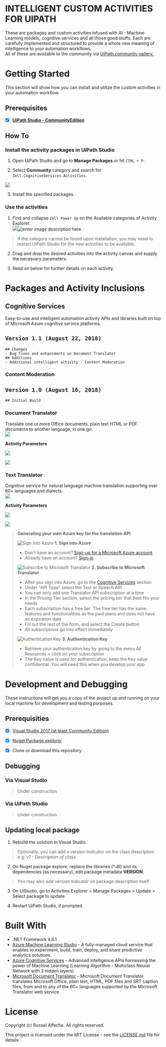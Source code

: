# INTELLIGENT CUSTOM ACTIVITIES FOR UIPATH  

These are packages and custom activities infused with AI - Machine Learning models, cognitive services and all those good stuffs. Each are carefully implemented and structured to provide a whole new meaning of intelligence to your automation workflows.   
All of these are available to the community via [UiPath community gallery.](https://gallery.uipath.com/)  
  

# Getting Started  

This section will show how you can install and utilize the custom activities in your automation workflow.  
  

## Prerequisites  
  

 - [x] **[UiPath Studio - CommunityEdition](https://www.uipath.com/community)**  
  

## How To  
  

### Install the activity packages in UiPath Studio  
  

1. Open UiPath Studio and go to **Manage Packages** or hit `CTRL + P`.  
  
2. Select **Community** category and search for `Zell.CognitiveServices.Activities`.
  
  ![](https://lh3.googleusercontent.com/B_50yv3r2itMB4D1EjngnnMtzjGapG_SE6_LJ-9VOWCHQXAVW2OXRWYEEA5QoM6nPQUAH2KPkkLO)  
  
3. Install the specified packages.  
  

### Use the activities  

1. Find and collapse `Zell Power Up` on the Available categories of Activity Explorer.  
![](https://lh3.googleusercontent.com/ABabFFqYqKLzWTmDZHq2CojO-2ke51HjSkWqwHAGkZ9eklNTd7M-giqqMXRzJdyGfIgUwCy2c7Dw)![enter image description here](https://lh3.googleusercontent.com/ABabFFqYqKLzWTmDZHq2CojO-2ke51HjSkWqwHAGkZ9eklNTd7M-giqqMXRzJdyGfIgUwCy2c7Dw)  
  

> If the category cannot be found upon installation, you may need to  
> restart UiPath Studio for the new activities to be available.  
  

2. Drag and drop the desired activities into the activity canvas and supply the necessary parameters.   
  
3. Read on below for further details on each activity.  
  

# Packages and Activity Inclusions  
## Cognitive Services  

Easy-to-use and intelligent automation activity APIs and libraries built on top of Microsoft Azure cognitive service platforms.  
##  `Version 1.1 (August 22, 2018)` 

    ## Changes
    - Bug fixes and enhancments on Document Translator
    ## Additions
    - Additional intelligent activity - Content Moderation

### Content Moderation

##  `Version 1.0 (August 16, 2018)`  
    ## Initial Build
### Document Translator  
Translate one or more Office documents, plain text HTML or PDF documents to another language, in one go.  
![](https://lh3.googleusercontent.com/llBGwq3__4TGa2gf6lkTqykbPswe6JYZv7t7qku4RLS7GMozPZLHARUmGc1ACGMCYpOOoI6_5lgV)  
  

**Activity Parameters**  
  

![](https://lh3.googleusercontent.com/NlN21cOqynAHuiyie4SAWri_OqV5QZrOSf50jH-axZIsEtkHsrsNSsP8MGaMYfeEmkTKXi4rTSKa)  
  

![](https://lh3.googleusercontent.com/XjftF_oVHpv7yBbLWMcc7sENczkXxTU8zcAHaJ0Sulvd5OlQYXDDOELUt1LTEP_DP8-RW23VNnhY)  
  

### Text Translator  

Cognitive service for natural language machine translation supporting over 60+ languages and dialects.  
![](https://lh3.googleusercontent.com/vAmbU7PMgWDhs9c_GL3w_HUUJBb_NvH2j2X2TzxUXVo6GkgkGQgPX2mljs2sV2Nhe5RmObIDayQo)  
  

**Activity Parameters**  
  

![](https://lh3.googleusercontent.com/lb7X2wMfUg5QG0Ec702wu7srpJwajO9JUFWT6BuDacCuNnDBibGLpHnTwAEIHIPQZE9MlmlD87tY)  
  

![](https://lh3.googleusercontent.com/xEXTdbQQu36-FCuupNkNsXB2nowRZ6jn3s9seNOrMQ0Eifl1CPLnHM7LM2zpy14OayCeM_bXN0qx)  
  

> **Generating your own Azure key for the translation API**
> 
>  ![Sign into Azure](https://www.microsoft.com/en-us/translator/business/wp-content/uploads/sites/8/2018/06/Sign_into_icon.png) **1. Sign into Azure**
>   -   Don't have an account?  [Sign-up for a Microsoft Azure account](https://azure.com/)
>   -   Already have an account?  [Sign-in](https://portal.azure.com/)
>   
>  ![Subscribe to Microsoft Translator](https://www.microsoft.com/en-us/translator/business/wp-content/uploads/sites/8/2018/06/Subscribe_icon.png) **2. Subscribe to Microsoft Translator**
>   -   After you sign into Azure, go to the  [Cognitive Services](https://portal.azure.com/#create/Microsoft.CognitiveServices) section
>   -   Under "API Type" select the Text or Speech API
>   -   You can only add one Translator API subscription at a time
>   -   In the Pricing Tier section, select the pricing tier that best fits your needs
>   -   Each subscription has a free tier. The free tier has the same features and functionalities as the paid plans and does not have an expiration date
>   -   Fill out the rest of the form, and select the Create button
>   -   All subscriptions go into effect immediately
>    
>  ![Authentication Key](https://www.microsoft.com/en-us/translator/business/wp-content/uploads/sites/8/2018/06/Auth_icon.png) **3. Authentication Key**
>   -   Retrieve your authentication key by going to the menu All Resources > click on your subscription
>   -   The Key value is used for authentication, keep the Key value confidential. You will need this when you develop your app  
    

# Development and Debugging  

These instructions will get you a copy of the project up and running on your local machine for development and testing purposes.  

## Prerequisities  
  

 - [x] [Visual Studio 2017 (at least Community Edition)](https://www.visualstudio.com/)  
 - [x] [Nuget Package explorer](https://github.com/NuGetPackageExplorer/NuGetPackageExplorer/releases)  
 - [x] Clone or download this repository  
  

## Debugging  
  

### Via Visual Studio  

> Under construction  

### Via UiPath Studio  

> Under construction  
  

## Updating local package  
  

 1. Rebuild the solution in Visual Studio.  
  

> Optionally, you can add a version indicator on the class description  
> e.g. *v1 - Description of class*  
  
    

 2. On Nuget package explore, replace the libraries (*.dll) and its dependencies (as necessary), edit package metadata **VERSION**.  
  

> You may also add version indicator on package description itself  
  
    

 3. On UiStudio, go to Activities Explorer > Manage Packages > Update > Select package to update.  
    
 4. Restart UiPath Studio, if prompted.  
  

# Built With  
  

-   .NET Framework 4.6.1  
-  [Azure Machine Learning Studio](https://studio.azureml.net/) -  A fully-managed cloud service that enables to experiment, build, train, deploy, and share predictive analytics solutions.  
-  [Azure Cognitive Services](https://azure.microsoft.com/en-us/services/cognitive-services/) - Advanced intelligence APIs harnessing the power of Machine Learning (Learning Algorithm - Multiclass Neural Network with 3 hidden layers)  
-  [Microsoft Document Translator](https://github.com/MicrosoftTranslator/DocumentTranslator) - Microsoft Document Translator translates Microsoft Office, plain text, HTML, PDF files and SRT caption files, from and to any of the 60+ languages supported by the Microsoft Translator web service  
  

# License  

Copyright (c) Russel Alfeche. All rights reserved.  
  

This project is licensed under the MIT License - see the [LICENSE.md](LICENSE.md) file for details  